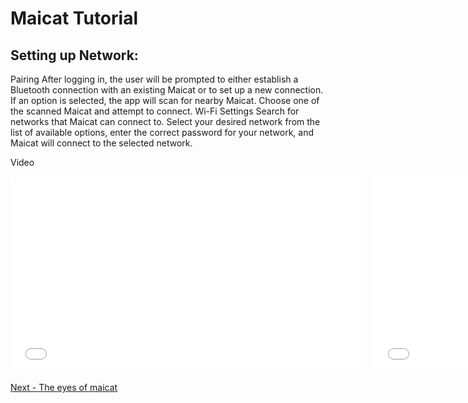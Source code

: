 # Maicat Tutorial
## Setting up Network:

Pairing
After logging in, the user will be prompted to either establish a Bluetooth connection with an existing Maicat or to set up a new connection. If an option is selected, the app will scan for nearby Maicat. Choose one of the scanned Maicat and attempt to connect.
Wi-Fi Settings
Search for networks that Maicat can connect to. Select your desired network from the list of available options, enter the correct password for your network, and Maicat will connect to the selected network.

Video

<div style="display: flex; justify-content: space-between;">
    <div style="flex: 1; padding-right: 10px;">
        <iframe width="560" height="315" src="[https://www.youtube.com/embed/VIDEO_ID_1](https://github.com/macroact/maicat_tutorial/assets/106013071/bebbb9f9-ea50-45d2-be29-6457fb8f98a2)" frameborder="0" allow="accelerometer; autoplay; clipboard-write; encrypted-media; gyroscope; picture-in-picture" allowfullscreen></iframe>
    </div>
    <div style="flex: 1; padding-left: 10px;">
        <iframe width="560" height="315" src="[https://www.youtube.com/embed/VIDEO_ID_2](https://github.com/macroact/maicat_tutorial/assets/106013071/921ebb38-f4fe-415c-8531-2789a58f9e42)" frameborder="0" allow="accelerometer; autoplay; clipboard-write; encrypted-media; gyroscope; picture-in-picture" allowfullscreen></iframe>
    </div>
</div>


[Next - The eyes of maicat](../02_maicat_eyes/README.md)
